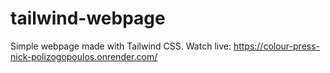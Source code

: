 # tailwind-webpage

Simple webpage made with Tailwind CSS.
Watch live: https://colour-press-nick-polizogopoulos.onrender.com/
